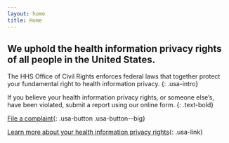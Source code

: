 ```yaml
---
layout: home
title: Home
---
```


## We uphold the health information privacy rights of all people in the United States.

The HHS Office of Civil Rights enforces federal laws that together protect your fundamental right to health information privacy.
{: .usa-intro}

If you believe your health information privacy rights, or someone else’s, have been violated, submit a report using our online form.
{: .text-bold}

[File a complaint](question-1.html){: .usa-button .usa-button--big}

[Learn more about your health information privacy rights](https://www.hhs.gov/hipaa/for-individuals/guidance-materials-for-consumers/index.html){: .usa-link}